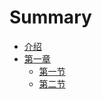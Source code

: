 # Summary

* [介绍](README.md)
* [第一章](i_di_yi_zhang.md)
    * [第一节](第一章/1-1.md)
    * [第二节](第一章/1-2.md)


